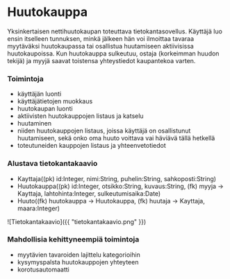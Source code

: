 # Huutokauppa

Yksinkertaisen nettihuutokaupan toteuttava tietokantasovellus. Käyttäjä luo ensin
itselleen tunnuksen, minkä jälkeen hän voi ilmoittaa tavaraa myytäväksi huutokaupassa
tai osallistua huutamiseen aktiivisissa huutokaupoissa. Kun huutokauppa sulkeutuu,
ostaja (korkeimman huudon tekijä) ja myyjä saavat toistensa yhteystiedot kaupantekoa
varten.


### Toimintoja

* käyttäjän luonti
* käyttäjätietojen muokkaus
* huutokaupan luonti
* aktiivisten huutokauppojen listaus ja katselu
* huutaminen
* niiden huutokauppojen listaus, joissa käyttäjä on osallistunut huutamiseen, sekä onko oma huuto voittava vai häviävä tällä hetkellä
* toteutuneiden kauppojen listaus ja yhteenvetotiedot


### Alustava tietokantakaavio

* Kayttaja((pk) id:Integer, nimi:String, puhelin:String, sahkoposti:String)
* Huutokauppa((pk) id:Integer, otsikko:String, kuvaus:String, (fk) myyja -> Kayttaja, lahtohinta:Integer, sulkeutumisaika:Date)
* Huuto((fk) huutokauppa -> Huutokauppa, (fk) huutaja -> Kayttaja, maara:Integer)

![Tietokantakaavio]({{ "tietokantakaavio.png" }})


### Mahdollisia kehittyneempiä toimintoja

* myytävien tavaroiden lajittelu kategorioihin
* kysymyspalsta huutokauppojen yhteyteen
* korotusautomaatti
